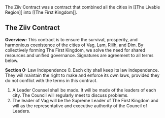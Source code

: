 The Ziiv Contract was a contract that combined all the cities in [[The Livable Region]] into [[The First Kingdom]].


## The Ziiv Contract
**Overview:** This contract is to ensure the survival, prosperity, and harmonious coexistence of the cities of Vag, Lam, Riilh, and Dim. By collectively forming The First Kingdom, we solve the need for shared resources and unified governance. Signatures are agreement to all terms below.

**Section 0:** Law Independence
0. Each city shall keep its law independence. They will maintain the right to make and enforce its own laws, provided they do not conflict with the terms in this contract.
1. A Leader Counsel shall be made. It will be made of the leaders of each city. The Council will regularly meet to discuss problems.
2. The leader of Vag will be the Supreme Leader of The First Kingdom and will  as the representative and executive authority of the Council of Leaders.